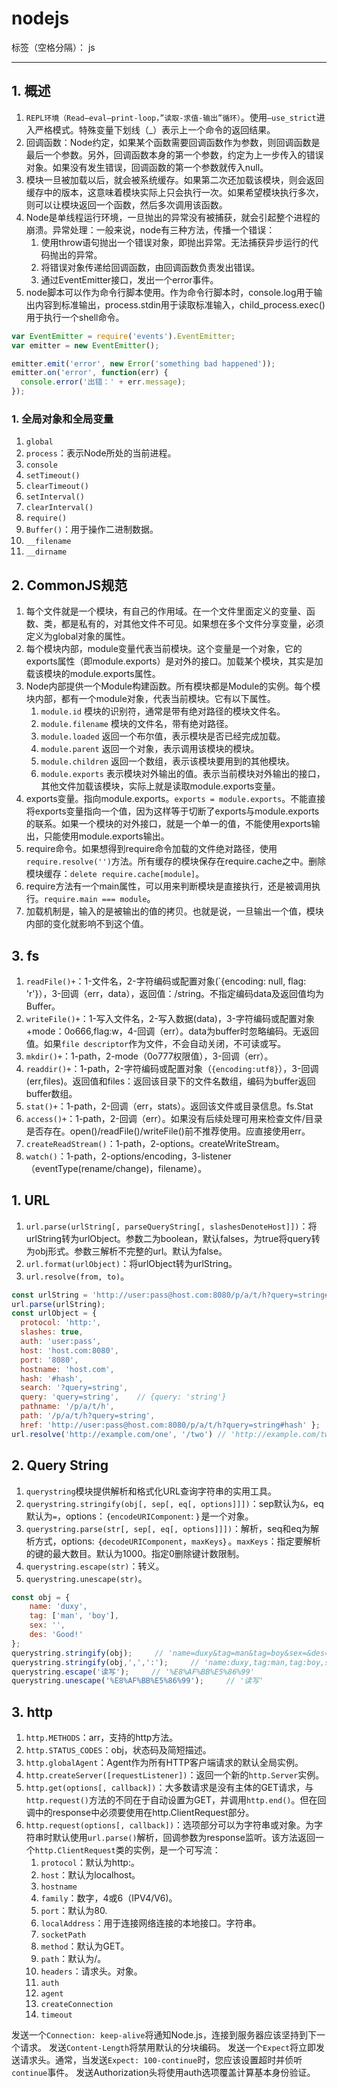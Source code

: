 ﻿# nodejs    

标签（空格分隔）： js

---

## **1. 概述**
1. `REPL环境（Read–eval–print-loop，”读取-求值-输出”循环）`。使用`–use_strict`进入严格模式。特殊变量下划线（_）表示上一个命令的返回结果。
2. 回调函数：Node约定，如果某个函数需要回调函数作为参数，则回调函数是最后一个参数。另外，回调函数本身的第一个参数，约定为上一步传入的错误对象。如果没有发生错误，回调函数的第一个参数就传入null。
3. 模块一旦被加载以后，就会被系统缓存。如果第二次还加载该模块，则会返回缓存中的版本，这意味着模块实际上只会执行一次。如果希望模块执行多次，则可以让模块返回一个函数，然后多次调用该函数。
4. Node是单线程运行环境，一旦抛出的异常没有被捕获，就会引起整个进程的崩溃。异常处理：一般来说，node有三种方法，传播一个错误：
    1. 使用throw语句抛出一个错误对象，即抛出异常。无法捕获异步运行的代码抛出的异常。
    2. 将错误对象传递给回调函数，由回调函数负责发出错误。
    3. 通过EventEmitter接口，发出一个error事件。
5. node脚本可以作为命令行脚本使用。作为命令行脚本时，console.log用于输出内容到标准输出，process.stdin用于读取标准输入，child_process.exec()用于执行一个shell命令。
```javascript
var EventEmitter = require('events').EventEmitter;
var emitter = new EventEmitter();

emitter.emit('error', new Error('something bad happened'));
emitter.on('error', function(err) {
  console.error('出错：' + err.message);
});
```
### **1. 全局对象和全局变量**
1. `global`
2. `process`：表示Node所处的当前进程。
3. `console`
4. `setTimeout()`
5. `clearTimeout()`
6. `setInterval()`
7. `clearInterval()`
8. `require()`
9. `Buffer()`：用于操作二进制数据。
10. `__filename`
11. `__dirname`
## **2. CommonJS规范**
1. 每个文件就是一个模块，有自己的作用域。在一个文件里面定义的变量、函数、类，都是私有的，对其他文件不可见。如果想在多个文件分享变量，必须定义为global对象的属性。
2. 每个模块内部，module变量代表当前模块。这个变量是一个对象，它的exports属性（即module.exports）是对外的接口。加载某个模块，其实是加载该模块的module.exports属性。
3. Node内部提供一个Module构建函数。所有模块都是Module的实例。每个模块内部，都有一个module对象，代表当前模块。它有以下属性。
    1. `module.id` 模块的识别符，通常是带有绝对路径的模块文件名。
    2. `module.filename` 模块的文件名，带有绝对路径。
    3. `module.loaded` 返回一个布尔值，表示模块是否已经完成加载。
    4. `module.parent` 返回一个对象，表示调用该模块的模块。
    5. `module.children` 返回一个数组，表示该模块要用到的其他模块。
    6. `module.exports` 表示模块对外输出的值。表示当前模块对外输出的接口，其他文件加载该模块，实际上就是读取module.exports变量。
4. exports变量。指向module.exports。`exports = module.exports`。不能直接将exports变量指向一个值，因为这样等于切断了exports与module.exports的联系。如果一个模块的对外接口，就是一个单一的值，不能使用exports输出，只能使用module.exports输出。
5. require命令。如果想得到require命令加载的文件绝对路径，使用`require.resolve('')`方法。所有缓存的模块保存在require.cache之中。删除模块缓存：`delete require.cache[module]`。
6. require方法有一个main属性，可以用来判断模块是直接执行，还是被调用执行。`require.main === module`。
7. 加载机制是，输入的是被输出的值的拷贝。也就是说，一旦输出一个值，模块内部的变化就影响不到这个值。
## **3. fs**
1. `readFile()+`：1-文件名，2-字符编码或配置对象(`{encoding: null, flag: 'r'}），3-回调（err，data），返回值：/string。不指定编码data及返回值均为Buffer。
2. `writeFile()+`：1-写入文件名，2-写入数据(data)，3-字符编码或配置对象+mode：0o666,flag:w，4-回调（err）。data为buffer时忽略编码。无返回值。如果`file descriptor`作为文件，不会自动关闭，不可读或写。
3. `mkdir()+`：1-path，2-mode（0o777权限值），3-回调（err）。
4. `readdir()+`：1-path，2-字符编码或配置对象（`{encoding:utf8}`），3-回调(err,files)。返回值和files：返回该目录下的文件名数组，编码为buffer返回buffer数组。
5. `stat()+`：1-path，2-回调（err，stats）。返回该文件或目录信息。fs.Stat
6. `access()+`：1-path，2-回调（err）。如果没有后续处理可用来检查文件/目录是否存在。open()/readFile()/writeFile()前不推荐使用。应直接使用err。
7. `createReadStream()`：1-path，2-options。createWriteStream。
8. `watch()`：1-path，2-options/encoding，3-listener（eventType(rename/change)，filename）。
## **1. URL**
1. `url.parse(urlString[, parseQueryString[, slashesDenoteHost]])`：将urlString转为urlObject。参数二为boolean，默认falses，为true将query转为obj形式。参数三解析不完整的url。默认为false。
2. `url.format(urlObject)`：将urlObject转为urlString。
3. `url.resolve(from, to)`。

```javascript
const urlString = 'http://user:pass@host.com:8080/p/a/t/h?query=string#hash'
url.parse(urlString);
const urlObject = {
  protocol: 'http:',
  slashes: true,
  auth: 'user:pass',
  host: 'host.com:8080',
  port: '8080',
  hostname: 'host.com',
  hash: '#hash',
  search: '?query=string',
  query: 'query=string',    // {query: 'string'}
  pathname: '/p/a/t/h',
  path: '/p/a/t/h?query=string',
  href: 'http://user:pass@host.com:8080/p/a/t/h?query=string#hash' };
url.resolve('http://example.com/one', '/two') // 'http://example.com/two'
```

## **2. Query String**
1. `querystring`模块提供解析和格式化URL查询字符串的实用工具。
2. `querystring.stringify(obj[, sep[, eq[, options]]])`：sep默认为`&`，eq默认为`=`，options：｛`encodeURIComponent`: ｝是一个对象。
3. `querystring.parse(str[, sep[, eq[, options]]])`：解析，seq和eq为解析方式，options: ｛`decodeURIComponent`，`maxKeys`｝。`maxKeys`：指定要解析的键的最大数目。默认为1000。指定0删除键计数限制。
4. `querystring.escape(str)`：转义。
5. `querystring.unescape(str)`。
```javascript
const obj = {
    name: 'duxy',
    tag: ['man', 'boy'],
    sex: '',
    des: 'Good!'
};
querystring.stringify(obj);     // 'name=duxy&tag=man&tag=boy&sex=&des=Good!'
querystring.stringify(obj,',',':');     // 'name:duxy,tag:man,tag:boy,sex:,des:Good!'
querystring.escape('读写');     // '%E8%AF%BB%E5%86%99'
querystring.unescape('%E8%AF%BB%E5%86%99');     // '读写'
```

## **3. http**
1. `http.METHODS`：arr，支持的http方法。
2. `http.STATUS_CODES`：obj，状态码及简短描述。
3. `http.globalAgent`：Agent作为所有HTTP客户端请求的默认全局实例。
4. `http.createServer([requestListener])`：返回一个新的`http.Server`实例。
5. `http.get(options[, callback])`：大多数请求是没有主体的GET请求，与`http.request()`方法的不同在于自动设置为GET，并调用`http.end()`。但在回调中的response中必须要使用在http.ClientRequest部分。
6. `http.request(options[, callback])`：选项部分可以为字符串或对象。为字符串时默认使用`url.parse()`解析，回调参数为response监听。该方法返回一个`http.ClientRequest`类的实例，是一个可写流：
    1. `protocol`：默认为http:。
    2. `host`：默认为localhost。
    3. `hostname`
    4. `family`：数字，4或6（IPV4/V6)。
    5. `port`：默认为80.
    6. `localAddress`：用于连接网络连接的本地接口。字符串。
    7. `socketPath`
    8. `method`：默认为GET。
    9. `path`：默认为/。
    10. `headers`：请求头。对象。
    11. `auth`
    12. `agent`
    13. `createConnection`
    14. `timeout`

发送一个`Connection: keep-alive`将通知Node.js，连接到服务器应该坚持到下一个请求。
发送`Content-Length`将禁用默认的分块编码。
发送一个`Expect`将立即发送请求头。通常，当发送`Expect: 100-continue`时，您应该设置超时并侦听`continue`事件。
发送Authorization头将使用auth选项覆盖计算基本身份验证。